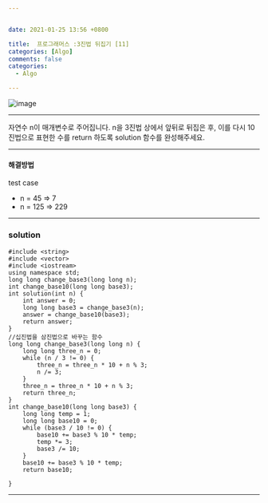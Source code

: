 ```yaml
---


date: 2021-01-25 13:56 +0800

title:  프로그래머스 :3진법 뒤집기 [11]
categories: [Algo]
comments: false
categories: 
  - Algo

---
```


![image](https://user-images.githubusercontent.com/49177223/105683699-43c8b880-5f37-11eb-9711-f63698446c7f.png)

---

자연수 n이 매개변수로 주어집니다. n을 3진법 상에서 앞뒤로 뒤집은 후, 이를 다시 10진법으로 표현한 수를 return 하도록 solution 함수를 완성해주세요.

---

#### 해결방법

test case

- n = 45 => 7
- n = 125 => 229

---

### solution

```
#include <string>
#include <vector>
#include <iostream>
using namespace std;
long long change_base3(long long n);
int change_base10(long long base3);
int solution(int n) {
    int answer = 0;
    long long base3 = change_base3(n);
    answer = change_base10(base3);
    return answer;
}
//십진법을 삼진법으로 바꾸는 함수
long long change_base3(long long n) {
    long long three_n = 0;
    while (n / 3 != 0) {
        three_n = three_n * 10 + n % 3;
        n /= 3;
    }
    three_n = three_n * 10 + n % 3;
    return three_n;
}
int change_base10(long long base3) {
    long long temp = 1;
    long long base10 = 0;
    while (base3 / 10 != 0) {
        base10 += base3 % 10 * temp;
        temp *= 3;
        base3 /= 10;
    }
    base10 += base3 % 10 * temp;
    return base10;

}

```

---
